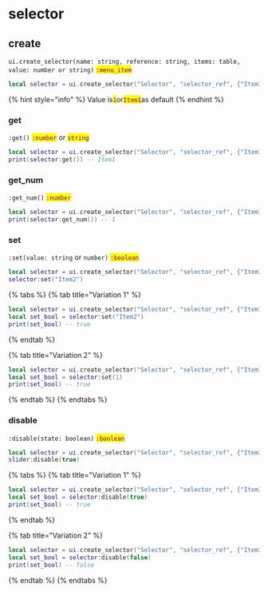 # selector

## create

`ui.create_selector(name: string, reference: string, items: table, value: number or string)` <mark style="color:purple;">`:menu_item`</mark>

```lua
local selector = ui.create_selector("Selector", "selector_ref", {"Item1", "Item2"})
```

{% hint style="info" %}
Value is<mark style="color:purple;">`1`</mark>or<mark style="color:purple;">`Item1`</mark>as default
{% endhint %}

### get

`:get()` <mark style="color:purple;">`:number`</mark> or <mark style="color:purple;">`string`</mark>

```lua
local selector = ui.create_selector("Selector", "selector_ref", {"Item1", "Item2"})
print(selector:get()) -- Item1
```

### get\_num

`:get_num()` <mark style="color:purple;">`:number`</mark>

```lua
local selector = ui.create_selector("Selector", "selector_ref", {"Item1", "Item2"})
print(selector:get_num()) -- 1
```

### set

`:set(value: string` or `number)` <mark style="color:purple;">`:boolean`</mark>

```lua
local selector = ui.create_selector("Selector", "selector_ref", {"Item1", "Item2"})
selector:set("Item2")
```

{% tabs %}
{% tab title="Variation 1" %}
```lua
local selector = ui.create_selector("Selector", "selector_ref", {"Item1", "Item2"})
local set_bool = selector:set("Item2")
print(set_bool) -- true
```
{% endtab %}

{% tab title="Variation 2" %}
```lua
local selector = ui.create_selector("Selector", "selector_ref", {"Item1", "Item2"}, "Item2")
local set_bool = selector:set(1)
print(set_bool) -- true
```
{% endtab %}
{% endtabs %}

### disable

`:disable(state: boolean)` <mark style="color:purple;">`:boolean`</mark>

```lua
local selector = ui.create_selector("Selector", "selector_ref", {"Item1", "Item2"}, 2)
slider:disable(true)
```

{% tabs %}
{% tab title="Variation 1" %}
```lua
local selector = ui.create_selector("Selector", "selector_ref", {"Item1", "Item2"}, 2)
local set_bool = selector:disable(true)
print(set_bool) -- true
```
{% endtab %}

{% tab title="Variation 2" %}
```lua
local selector = ui.create_selector("Selector", "selector_ref", {"Item1", "Item2"}, 2)
local set_bool = selector:disable(false)
print(set_bool) -- false
```
{% endtab %}
{% endtabs %}
